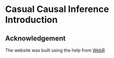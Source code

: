 # Casual Causal Inference Introduction

## Acknowledgement

The website was built using the help from [WebR](https://quarto-webr.thecoatlessprofessor.com/)
